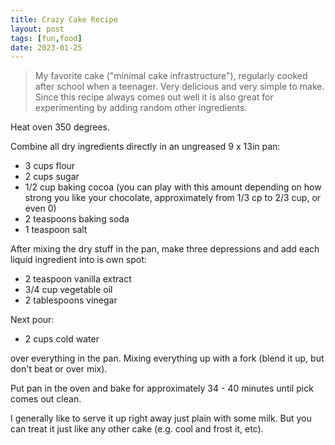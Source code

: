 ```yaml
---
title: Crazy Cake Recipe
layout: post
tags: [fun,food]
date: 2023-01-25
---
```


> My favorite cake ("minimal cake infrastructure"), regularly cooked after school when a teenager. 
> Very delicious and very simple to make.
> Since this recipe always comes out well it is also great for experimenting by adding random other ingredients. 

Heat oven 350 degrees.

Combine all dry ingredients directly in an ungreased 9 x 13in pan:

- 3 cups flour
- 2 cups sugar
- 1/2 cup baking cocoa (you can play with this amount depending on how strong you like your chocolate, approximately from 1/3 cp to 2/3 cup, or even 0)
- 2 teaspoons baking soda
- 1 teaspoon salt

After mixing the dry stuff in the pan, make three depressions and add each liquid ingredient into is own spot:

- 2 teaspoon vanilla extract
- 3/4 cup vegetable oil
- 2 tablespoons vinegar

Next pour:

- 2 cups cold water

over everything in the pan.
Mixing everything up with a fork (blend it up, but don't beat or over mix). 

Put pan in the oven and bake for approximately 34 - 40 minutes until pick comes out clean.

I generally like to serve it up right away just plain with some milk.
But you can treat it just like any other cake (e.g. cool and frost it, etc).
